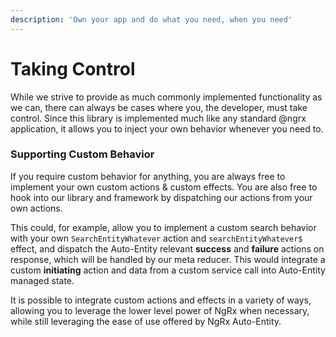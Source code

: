 ```yaml
---
description: 'Own your app and do what you need, when you need'
---
```


# Taking Control

While we strive to provide as much commonly implemented functionality as we can, there can always be cases where you, the developer, must take control. Since this library is implemented much like any standard @ngrx application, it allows you to inject your own behavior whenever you need to. 

### Supporting Custom Behavior

If you require custom behavior for anything, you are always free to implement your own custom actions & custom effects. You are also free to hook into our library and framework by dispatching our actions from your own actions. 

This could, for example, allow you to implement a custom search behavior with your own `SearchEntityWhatever` action and `searchEntityWhatever$` effect, and dispatch the Auto-Entity relevant **success** and **failure** actions on response, which will be handled by our meta reducer. This would integrate a custom **initiating** action and data from a custom service call into Auto-Entity managed state. 

It is possible to integrate custom actions and effects in a variety of ways, allowing you to leverage the lower level power of NgRx when necessary, while still leveraging the ease of use offered by NgRx Auto-Entity. 


